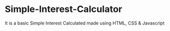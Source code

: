 # Simple-Interest-Calculator
It is a basic Simple Interest Calculated made using HTML, CSS &amp; Javascript

